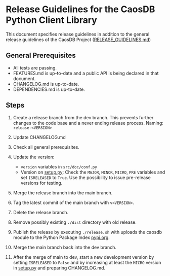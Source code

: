 # Release Guidelines for the CaosDB Python Client Library

This document specifies release guidelines in addition to the general release
guidelines of the CaosDB Project
([RELEASE_GUIDELINES.md](https://gitlab.com/caosdb/caosdb/blob/dev/RELEASE_GUIDELINES.md))

## General Prerequisites

* All tests are passing.
* FEATURES.md is up-to-date and a public API is being declared in that document.
* CHANGELOG.md is up-to-date.
* DEPENDENCIES.md is up-to-date.

## Steps

1. Create a release branch from the dev branch. This prevents further changes
   to the code base and a never ending release process. Naming: `release-<VERSION>`

2. Update CHANGELOG.md

3. Check all general prerequisites.

4. Update the version:
   - `version` variables in `src/doc/conf.py`
   - Version on [setup.py](./setup.py): Check the `MAJOR`, `MINOR`, `MICRO`, `PRE` variables and set
     `ISRELEASED` to `True`. Use the possibility to issue pre-release versions for testing.

5. Merge the release branch into the main branch.

6. Tag the latest commit of the main branch with `v<VERSION>`.

7. Delete the release branch.

8. Remove possibly existing `./dist` directory with old release.

9. Publish the release by executing `./release.sh` with uploads the caosdb
   module to the Python Package Index [pypi.org](https://pypi.org).

10. Merge the main branch back into the dev branch.

11. After the merge of main to dev, start a new development version by
    setting `ISRELEASED` to `False` and by increasing at least the `MICRO`
    version in [setup.py](./setup.py) and preparing CHANGELOG.md.
